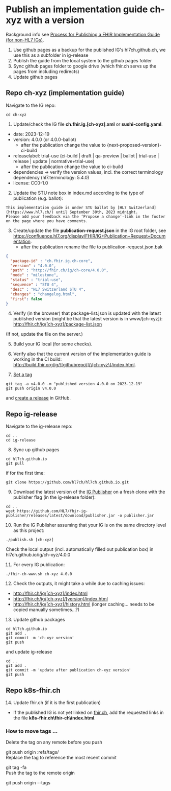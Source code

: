 # Publish an implementation guide ch-xyz with a version

Background info see [Process for Publishing a FHIR Implementation Guide (for non-HL7 IGs)](https://confluence.hl7.org/pages/viewpage.action?pageId=104580055).

1. Use github pages as a backup for the published IG's hl7ch.github.ch, we use this as a subfolder in ig-release 
2. Publish the guide from the local system to the github pages folder
3. Sync github pages folder to google drive (which fhir.ch servs up the pages from including redirects)
4. Update github pages

## Repo ch-xyz (implementation guide)

Navigate to the IG repo:

```
cd ch-xyz
```

1. Update/check the IG file **ch.fhir.ig.[ch-xyz].xml** or **sushi-config.yaml**.   
* date: 2023-12-19
* version: 4.0.0 (or 4.0.0-ballot)
   * after the publication change the value to {next-proposed-version}-ci-build
* releaselabel: trial-use (ci-build | draft | qa-preview | ballot | trial-use | release | update | normative+trial-use)   
   * after the publication change the value to ci-build
* dependencies -> verify the version values, incl. the correct terminology dependency (hl7.terminology: 5.4.0) 
* license: CC0-1.0

2. Update the STU note box in index.md according to the type of publication (e.g. ballot):   

```
This implementation guide is under STU ballot by [HL7 Switzerland](https://www.hl7.ch/) until September 30th, 2023 midnight.
Please add your feedback via the ‘Propose a change’-link in the footer on the page where you have comments. 
```

3. Create/update the file **publication-request.json** in the IG root folder, see https://confluence.hl7.org/display/FHIR/IG+Publication+Request+Documentation.   
   * after the publication rename the file to publication-request.json.bak

```json
{
  "package-id" : "ch.fhir.ig.ch-core",
  "version" : "4.0.0",
  "path" : "http://fhir.ch/ig/ch-core/4.0.0",
  "mode" : "milestone",
  "status" : "trial-use",
  "sequence" : "STU 4",
  "desc" : "HL7 Switzerland STU 4",
  "changes" : "changelog.html",
  "first": false
}
```

4. Verify (in the browser) that package-list.json is updated with the latest published version (might be that the latest version is in www/[ch-xyz]):   
http://fhir.ch/ig/[ch-xyz]/package-list.json

(If not, update the file on the server.)

5. Build your IG local (for some checks).

6. Verify also that the current version of the implementation guide is working in the CI build:   
http://build.fhir.org/ig/\[githubrepo\]/\[ch-xyz\]/index.html.

7. [Set a tag](https://git-scm.com/book/en/v2/Git-Basics-Tagging) 
```
git tag -a v4.0.0 -m "published version 4.0.0 on 2023-12-19"   
git push origin v4.0.0
```

and [create a release](https://docs.github.com/en/repositories/releasing-projects-on-github/managing-releases-in-a-repository#creating-a-release) in GitHub.

## Repo ig-release

Navigate to the ig-release repo:
```
cd ..
cd ig-release
```

8. Sync up github pages

```
cd hl7ch.github.io
git pull
```

if for the first time:

```
git clone https://github.com/hl7ch/hl7ch.github.io.git
```

9. Download the latest version of the [IG Publisher](https://github.com/HL7/fhir-ig-publisher/releases) on a fresh clone with the publisher flag (in the ig-release folder):

```
cd ..
wget https://github.com/HL7/fhir-ig-publisher/releases/latest/download/publisher.jar -o publisher.jar
```

10. Run the IG Publisher assuming that your IG is on the same directory level as this project: 

```
./publish.sh [ch-xyz]
```

Check the local output (incl. automatically filled out publication box) in hl7ch.github.io/ig/ch-xyz/4.0.0

11.  For every IG publication:

```
./fhir-ch-www.sh ch-xyz 4.0.0
```

12. Check the outputs, it might take a while due to caching issues:
* http://fhir.ch/ig/[ch-xyz]/index.html
* http://fhir.ch/ig/[ch-xyz]/[version]/index.html
* http://fhir.ch/ig/[ch-xyz]/history.html (longer caching... needs to be copied manually sometimes...?)


13. Update github packages

```
cd hl7ch.github.io 
git add .
git commit -m 'ch-xyz version'
git push   
```

and update ig-release

```
cd ..
git add .
git commit -m 'update after publication ch-xyz version'
git push   
```

## Repo k8s-fhir.ch
14. Update fhir.ch (if it is the first publication)
* If the published IG is not yet linked on [fhir.ch](http://fhir.ch/), add the requested links in the file **k8s-fhir.ch\fhir-ch\index.html**.


### How to move tags ...

Delete the tag on any remote before you push

git push origin :refs/tags/<tagname>   
Replace the tag to reference the most recent commit

git tag -fa <tagname>   
Push the tag to the remote origin

git push origin --tags

